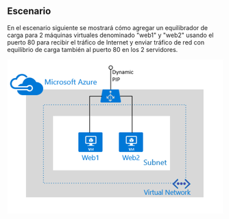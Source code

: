 ## Escenario

En el escenario siguiente se mostrará cómo agregar un equilibrador de carga para 2 máquinas virtuales denominado "web1" y "web2" usando el puerto 80 para recibir el tráfico de Internet y enviar tráfico de red con equilibrio de carga también al puerto 80 en los 2 servidores.

![Escenario del equilibrador de carga](./media/load-balancer-get-started-internet-scenario-include/scenario-classic.png)

<!---HONumber=Nov15_HO1-->